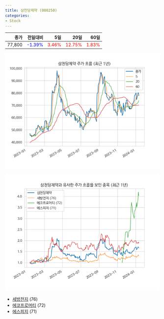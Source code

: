 ```yaml
---
title: 삼천당제약 (000250)
categories:
- Stock
---
```


|종가|전일대비|5일|20일|60일|
|---:|-------:|--:|---:|---:|
|77,800|<span style="color: blue">-1.39%</span>|<span style="color: red">3.46%</span>|<span style="color: red">12.75%</span>|<span style="color: red">1.83%</span>|


<!-- more -->

![000250](/assets/images/stock/000250.png)

![000250](/assets/images/stock/000250_sim.png)

- [세방전지](/stock/004490/) (76)
- [에코프로머티](/stock/450080/) (72)
- [에스피지](/stock/058610/) (71)